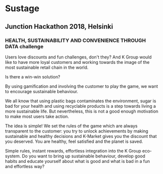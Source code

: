 # Sustage
## Junction Hackathon 2018, Helsinki 
### HEALTH, SUSTAINABILITY AND CONVENIENCE THROUGH DATA challenge


Users love discounts and fun challenges, don't they? And K Group would like to have more loyal customers and working towards the image of the most sustainable retail chain in the world.

Is there a win-win solution?

By using gamification and involving the customer to play the game, we want to encourage sustainable behaviour.

We all know that using plastic bags contaminates the environment, sugar is bad for your health and using recyclable products is a step towards living a more sustainable life. But nevertheless, this is not a good enough motivation to make most users take action.

The idea is simple! We set the rules of the game which are always transparent to the customer: you try to unlock achievements by making sustainable and healthy decisions and K-Market gives you the discount that you deserved. You are healthy, feel satisfied and the planet is saved.

Simple rules, instant rewards, effortless integration into the K Group eco-system. Do you want to bring up sustainable behaviour, develop good habits and educate yourself about what is good and what is bad in a fun and effortless way?
